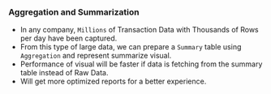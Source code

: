### Aggregation and Summarization

- In any company, `Millions` of Transaction Data with Thousands of Rows per day have been captured.
- From this type of large data, we can prepare a `Summary` table using `Aggregation` and represent summarize visual.
- Performance of visual will be faster if data is fetching from the summary table instead of Raw Data. 
- Will get more optimized reports for a better experience.
